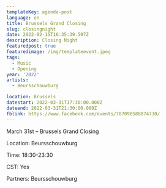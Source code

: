 ```yaml
---
templateKey: agenda-post
language: en
title: Brussels Grand Closing
slug: closingnight
date: 2022-02-15T16:35:39.507Z
description: Closing Night
featuredpost: true
featuredimage: /img/templateevent.jpeg
tags:
  - Music
  - Opening
year: '2022'
artists:
  - Beursschouwburg

location: Brussels
datestart: 2022-03-31T17:30:00.000Z
dateend: 2022-03-31T21:30:00.000Z
fblink: https://www.facebook.com/events/787090588874730/
---
```


March 31st – Brussels Grand Closing

Location: Beursschouwburg

Time: 18:30-23:30

CST: Yes

Partners: Beursschouwburg
